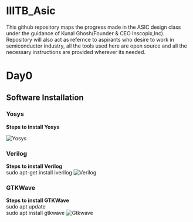 # IIITB_Asic
This github repository maps the progress made in the ASIC design class under the guidance of Kunal Ghosh(Founder & CEO Inscopix,Inc).
Repository will also act as refernce to aspirants who desire to work in semiconductor industry, all the tools used here are open source and all the necessary instructions are provided wherever its needed.
# Day0

## Software Installation
### Yosys
**Steps to install Yosys**

![Yosys](https://github.com/DSatle/IIITB_Asic/assets/140998466/5aa618d6-63f5-433d-abd4-949d61e06621)
### Verilog  
**Steps to install Verilog**<br>
sudo apt-get install iverilog
![Verilog](https://github.com/DSatle/IIITB_Asic/assets/140998466/f89e230b-0cd2-4994-9d6c-18daabe59356)
### GTKWave
**Steps to install GTKWave**<br>
sudo apt update<br>
sudo apt install gtkwave
![Gtkwave](https://github.com/DSatle/IIITB_Asic/assets/140998466/4d457906-7133-4a3a-ab59-436683b3a1e7)





